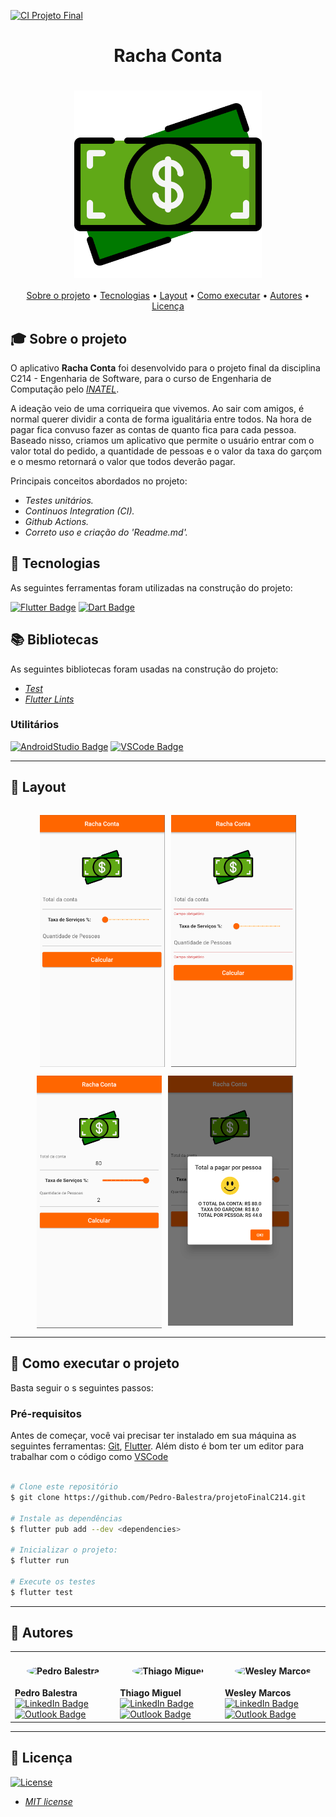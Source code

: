 [![CI Projeto Final](https://github.com/Pedro-Balestra/projetoFinalC214/actions/workflows/dart.yml/badge.svg)](https://github.com/Pedro-Balestra/projetoFinalC214/actions/workflows/dart.yml)

<h1 align="center">Racha Conta</h1>
<h1 align="center">
    <img align="center" src="assets\icon_money.png" width="300px;" alt="logo"/>
</h1>
<!-- <h3 align="center">✅ Concluído ✅</h3> -->


<p align="center">
 <a href="#-sobre-o-projeto">Sobre o projeto</a> •
 <a href="#-tecnologias">Tecnologias</a> • 
 <a href="#-layout">Layout</a> • 
 <a href="#-como-executar-o-projeto">Como executar</a> • 
 <a href="#-autores">Autores</a> • 
 <a href="#user-content--licença">Licença</a>
</p>

## 🎓 Sobre o projeto

O aplicativo **Racha Conta** foi desenvolvido para o projeto final da disciplina C214 - Engenharia de Software, para o curso de Engenharia de Computação pelo *[INATEL](https://inatel.br/home/)*.

A ideação veio de uma corriqueira que vivemos. Ao sair com amigos, é normal querer dividir a conta de forma igualitária entre todos. Na hora de pagar fica convuso fazer as contas de quanto fica para cada pessoa. Baseado nisso, criamos um aplicativo que permite o usuário entrar com  o valor total do pedido, a quantidade de pessoas e o valor da taxa do garçom e o mesmo retornará o valor que todos deverão pagar.

Principais conceitos abordados no projeto:

- *Testes unitários.*
- *Continuos Integration (CI).*
- *Github Actions.*
- *Correto uso e criação do 'Readme.md'.*


## 📜 Tecnologias 

As seguintes ferramentas foram utilizadas na construção do projeto:

  [![Flutter Badge](https://img.shields.io/badge/Flutter-02569B?style=for-the-badge&logo=flutter&logoColor=white)](https://pub.dev/)
  [![Dart Badge](https://img.shields.io/badge/Dart-0175C2?style=for-the-badge&logo=dart&logoColor=white)](https://dart.dev/)


## 📚 Bibliotecas

As seguintes bibliotecas foram usadas na construção do projeto:

- *[Test](https://pub.dev/packages/flutter_lints)*
- *[Flutter Lints](https://pub.dev/packages/test)*

  
### Utilitários

<!-- - Editor:  *[Android Studio](https://developer.android.com/studio)* -->
<!-- - Editor:  *[Visual Studio Code](https://code.visualstudio.com/)* -->


[![AndroidStudio Badge](https://img.shields.io/badge/Android_Studio-3DDC84?style=for-the-badge&logo=android-studio&logoColor=white)](https://developer.android.com/studio)
[![VSCode Badge](https://img.shields.io/badge/Visual_Studio_Code-0078D4?style=for-the-badge&logo=visual%20studio%20code&logoColor=white)](https://code.visualstudio.com/)

---

## 🎨 Layout

<p align="center" style="display: flex; flex-direction: column; align-items: flex-start; justify-content: center;">
    <p align="center" style="display: flex; align-items: flex-start; justify-content: center;">
    <img alt="first page" style="margin-right: 10px"
    src="assets\tela1.png" width="200px">
    <img alt="second page" 
    src="assets\tela4.png" width="200px">
    </p>
    <p align="center" style="display: flex; align-items: flex-start; justify-content: center;">
    <img alt="third page" style="margin-right: 10px" src="assets\tela2.png" width="200px">
    <img alt="last page" style="margin-right: 10px"
    src="assets\tela3.png" width="200px">
</p>

---

## 🚀 Como executar o projeto

Basta seguir o s seguintes passos:

### Pré-requisitos

Antes de começar, você vai precisar ter instalado em sua máquina as seguintes ferramentas:
[Git](https://git-scm.com), [Flutter](https://docs.flutter.dev/get-started/install). Além disto é bom ter um editor para trabalhar com o código como [VSCode](https://code.visualstudio.com/)

```bash

# Clone este repositório
$ git clone https://github.com/Pedro-Balestra/projetoFinalC214.git

# Instale as dependências
$ flutter pub add --dev <dependencies>

# Inicializar o projeto:
$ flutter run

# Execute os testes
$ flutter test

```

---
## 👥 Autores
<table>
  <tr>
    <td>
      <h4 align="center">
        <img style="border-radius: 50%" src="https://avatars.githubusercontent.com/pedro-balestra" width="180px;" alt="Pedro Balestra">
      </h4>
      <strong>Pedro Balestra</strong>
      <br>
      <a href="https://www.linkedin.com/in/pedro-balestra/">
        <img src="https://img.shields.io/badge/LinkedIn-0077B5?style=for-the-badge&logo=linkedin&logoColor=white" alt="LinkedIn Badge">
      </a>
      <a href="mailto:pedro.balestra@outlook.com">
        <img src="https://img.shields.io/badge/Outlook-0078D4?style=for-the-badge&logo=microsoft-outlook&logoColor=white" alt="Outlook Badge">
      </a>
    </td>
    <td>
      <h4 align="center">
        <img style="border-radius: 50%" src="https://avatars.githubusercontent.com/ThiagoMiguel7" width="180px;" alt="Thiago Miguel">
      </h4>
      <strong>Thiago Miguel</strong>
      <br>
      <a href="https://www.linkedin.com/in/thiago-miguel-b706b91a6/">
        <img src="https://img.shields.io/badge/LinkedIn-0077B5?style=for-the-badge&logo=linkedin&logoColor=white" alt="LinkedIn Badge">
      </a>
      <a href="mailto:thiago.miguel@gec.inatel.br">
        <img src="https://img.shields.io/badge/Outlook-0078D4?style=for-the-badge&logo=microsoft-outlook&logoColor=white" alt="Outlook Badge">
      </a>
    </td>
    <td>
      <h4 align="center">
        <img style="border-radius: 50%" src="https://avatars.githubusercontent.com/wesley-marcos" width="180px;" alt="Wesley Marcos">
      </h4>
      <strong>Wesley Marcos</strong>
      <br>
      <a href="https://www.linkedin.com/in/wesley-marcos-borges/">
        <img src="https://img.shields.io/badge/LinkedIn-0077B5?style=for-the-badge&logo=linkedin&logoColor=white" alt="LinkedIn Badge">
      </a>
      <a href="mailto:wesley.marcos@gec.inatel.br">
        <img src="https://img.shields.io/badge/Outlook-0078D4?style=for-the-badge&logo=microsoft-outlook&logoColor=white" alt="Outlook Badge">
      </a>
    </td>
  </tr>
</table>

---
## 📝 Licença
[![License](https://img.shields.io/github/license/wesley-marcos/C214_teste_mock)](http://badges.mit-license.org)

- *[MIT license](https://choosealicense.com/licenses/mit/)*
